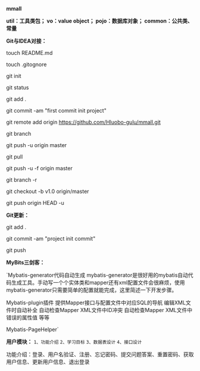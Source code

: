 **mmall**

**util：工具类包；
vo：value object；
pojo：数据库对象；
common：公共类、常量**

**Git与IDEA对接：**

touch README.md

touch .gitognore

git init    

git status  

git add .

git commit -am "first commit init project"

git remote add origin https://github.com/Hluobo-gulu/mmall.git

git branch

git push -u origin master

git pull
 
git push -u -f origin master

git branch -r

git checkout -b v1.0 origin/master

git push origin HEAD -u

**Git更新：**

git add .

git commit -am "project init commit"

git push


**MyBits三剑客：**

`Mybatis-generator代码自动生成
mybatis-generator是很好用的mybatis自动代码生成工具。手动写一个个实体类和mapper还有xml配置文件会很麻烦，使用mybatis-generator只需要简单的配置就能完成，这里简述一下开发步骤。

Mybatis-plugin插件
提供Mapper接口与配置文件中对应SQL的导航
编辑XML文件时自动补全
自动检查Mapper XML文件中ID冲突
自动检查Mapper XML文件中错误的属性值
等等

Mybatis-PageHelper`


**用户模块：**
`1、功能介绍`
`2、学习目标`
`3、数据表设计`
`4、接口设计`

功能介绍：登录、用户名验证、注册、忘记密码、提交问题答案、重置密码、获取用户信息、更新用户信息、退出登录


